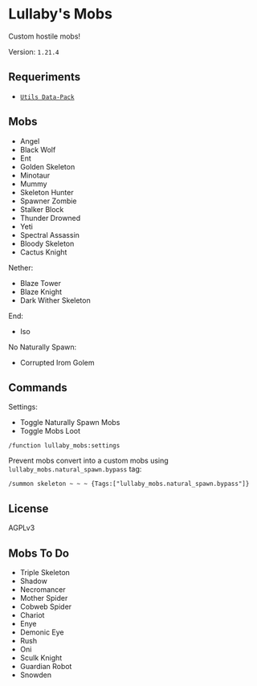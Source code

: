 # Lullaby's Mobs

Custom hostile mobs!

Version: `1.21.4`

## Requeriments

- [`Utils Data-Pack`](https://modrinth.com/datapack/lullaby-utils)

## Mobs

- Angel
- Black Wolf
- Ent
- Golden Skeleton
- Minotaur
- Mummy
- Skeleton Hunter
- Spawner Zombie
- Stalker Block
- Thunder Drowned
- Yeti
- Spectral Assassin
- Bloody Skeleton
- Cactus Knight

Nether:
- Blaze Tower
- Blaze Knight
- Dark Wither Skeleton

End:
- Iso

No Naturally Spawn:
- Corrupted Irom Golem

## Commands

Settings:

- Toggle Naturally Spawn Mobs
- Toggle Mobs Loot

```mcfunction
/function lullaby_mobs:settings
```

Prevent mobs convert into a custom mobs using `lullaby_mobs.natural_spawn.bypass` tag:

```mcfunction
/summon skeleton ~ ~ ~ {Tags:["lullaby_mobs.natural_spawn.bypass"]}
```

## License

AGPLv3

## Mobs To Do

- Triple Skeleton
- Shadow
- Necromancer
- Mother Spider
- Cobweb Spider
- Chariot
- Enye
- Demonic Eye
- Rush
- Oni
- Sculk Knight
- Guardian Robot
- Snowden